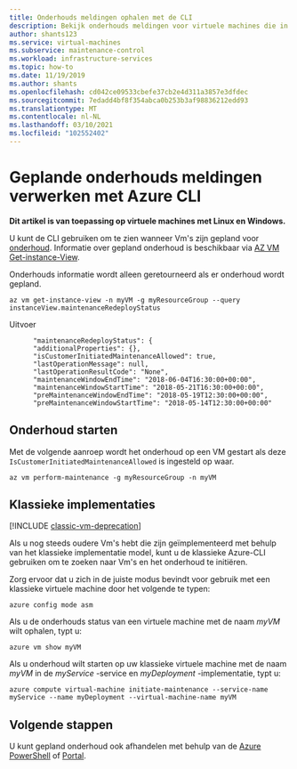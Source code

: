 ```yaml
---
title: Onderhouds meldingen ophalen met de CLI
description: Bekijk onderhouds meldingen voor virtuele machines die in Azure worden uitgevoerd en start self-service onderhoud met behulp van de Azure CLI.
author: shants123
ms.service: virtual-machines
ms.subservice: maintenance-control
ms.workload: infrastructure-services
ms.topic: how-to
ms.date: 11/19/2019
ms.author: shants
ms.openlocfilehash: cd042ce09533cbefe37cb2e4d311a3857e3dfdec
ms.sourcegitcommit: 7edadd4bf8f354abca0b253b3af98836212edd93
ms.translationtype: MT
ms.contentlocale: nl-NL
ms.lasthandoff: 03/10/2021
ms.locfileid: "102552402"
---
```

# <a name="handling-planned-maintenance-notifications-using-the-azure-cli"></a>Geplande onderhouds meldingen verwerken met Azure CLI

**Dit artikel is van toepassing op virtuele machines met Linux en Windows.**

U kunt de CLI gebruiken om te zien wanneer Vm's zijn gepland voor [onderhoud](maintenance-notifications.md). Informatie over gepland onderhoud is beschikbaar via [AZ VM Get-instance-View](/cli/azure/vm#az-vm-get-instance-view).
 
Onderhouds informatie wordt alleen geretourneerd als er onderhoud wordt gepland. 

```azurecli-interactive
az vm get-instance-view -n myVM -g myResourceGroup --query instanceView.maintenanceRedeployStatus
```

Uitvoer
```
      "maintenanceRedeployStatus": {
      "additionalProperties": {},
      "isCustomerInitiatedMaintenanceAllowed": true,
      "lastOperationMessage": null,
      "lastOperationResultCode": "None",
      "maintenanceWindowEndTime": "2018-06-04T16:30:00+00:00",
      "maintenanceWindowStartTime": "2018-05-21T16:30:00+00:00",
      "preMaintenanceWindowEndTime": "2018-05-19T12:30:00+00:00",
      "preMaintenanceWindowStartTime": "2018-05-14T12:30:00+00:00"
```

## <a name="start-maintenance"></a>Onderhoud starten

Met de volgende aanroep wordt het onderhoud op een VM gestart als deze `IsCustomerInitiatedMaintenanceAllowed` is ingesteld op waar.

```azurecli-interactive
az vm perform-maintenance -g myResourceGroup -n myVM 
```

## <a name="classic-deployments"></a>Klassieke implementaties

[!INCLUDE [classic-vm-deprecation](../../includes/classic-vm-deprecation.md)]

Als u nog steeds oudere Vm's hebt die zijn geïmplementeerd met behulp van het klassieke implementatie model, kunt u de klassieke Azure-CLI gebruiken om te zoeken naar Vm's en het onderhoud te initiëren.

Zorg ervoor dat u zich in de juiste modus bevindt voor gebruik met een klassieke virtuele machine door het volgende te typen:

```
azure config mode asm
```

Als u de onderhouds status van een virtuele machine met de naam *myVM* wilt ophalen, typt u:

```
azure vm show myVM 
``` 

Als u onderhoud wilt starten op uw klassieke virtuele machine met de naam *myVM* in de *myService* -service en *myDeployment* -implementatie, typt u:

```
azure compute virtual-machine initiate-maintenance --service-name myService --name myDeployment --virtual-machine-name myVM
```

## <a name="next-steps"></a>Volgende stappen

U kunt gepland onderhoud ook afhandelen met behulp van de [Azure PowerShell](maintenance-notifications-powershell.md) of [Portal](maintenance-notifications-portal.md).
